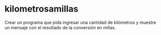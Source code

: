 # kilometrosamillas

Crear un programa que pida ingresar una cantidad de kilómetros y muestre un mensaje con el resultado de la conversión en millas.
